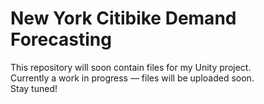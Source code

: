 # New York Citibike Demand Forecasting

This repository will soon contain files for my Unity project.  
Currently a work in progress — files will be uploaded soon.  
Stay tuned!

